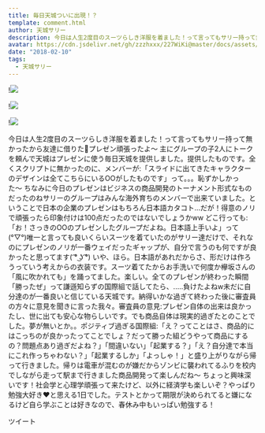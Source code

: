 ```yaml
---
title: 毎日天城ついに出現！？
template: comment.html
author: 天城サリー
description: 今日は人生2度目のスーツらしき洋服を着ました！って言ってもサリー持って無かったから友達に借りた🤝プレゼン頑張ったよ〜 主にグループの子2人にトークを頼んで天城はプレゼンに使う毎日天城を提供しました。提...
avatar: https://cdn.jsdelivr.net/gh/zzzhxxx/227WiKi@master/docs/assets/photo/avatar/sally.jpg
date: "2018-02-10"
tags:
  - 天城サリー
---
```


!![](https://cdn.jsdelivr.net/gh/227WiKi/227WiKi-image@master/blog-image/sally-2018-02-10_1.jpg)

!![](https://cdn.jsdelivr.net/gh/227WiKi/227WiKi-image@master/blog-image/sally-2018-02-10_2.jpg)

!![](https://cdn.jsdelivr.net/gh/227WiKi/227WiKi-image@master/blog-image/sally-2018-02-10_3.jpg)


今日は人生2度目のスーツらしき洋服を着ました！って言ってもサリー持って無かったから友達に借りた🤝プレゼン頑張ったよ〜 主にグループの子2人にトークを頼んで天城はプレゼンに使う毎日天城を提供しました。提供したものです。全くスクリプトに無かったのに、メンバーが:「スライドに出てきたキャラクターのデザインは全てこちらにいるOOがしたものです」って。。。恥ずかしかった〜 ちなみに今日のプレゼンはビジネスの商品開発のトーナメント形式なものだったのねサリーのグループはみんな海外育ちのメンバーで出来ていました。ということで日本の企業のプレゼンはもちろん日本語カタコト...だが！得意のノリで頑張ったら印象付けは100点だったのではないでしょうかww どこ行っても:「お！さっきのOOのプレゼンしたグループだよね。日本語上手いよ」って(°▽°)唯一と言っても良いくらいスーツを着ていたのがサリー達だけで、それなのにプレゼンのノリが一番ウェイだったギャップが、自分で言うのも何ですが良かったと思ってます( ͡° ͜ʖ ͡°) いや、ほら。日本語があれだからさ、形だけは作ろうっていう考えからの衣装です。スーツ着てたからお手洗いで何度か欅坂さんの「風に吹かれても」を踊ってました。楽しい。全てのプレゼンが終わった瞬間「勝ったぜ」って謙遜知らずの国際組で話してたら、.....負けたよねw未だに自分達のが一番良いと信じている天城です。納得いかな過ぎて終わった後に審査員の方々に意見を聞きに言った我々。審査員の意見:プレゼン自体の出来は良かったし、世に出ても安心な物らしいです。でも商品自体は現実的過ぎたとのことでした。夢が無いとか。。ポジティブ過ぎる国際組:「え？ってことはさ、商品的にはこっちのが良かったってことでしょ？だって勝った組どうやって商品にするの？問題点あり過ぎだよね？」「間違いない」「起業する？」「え？自分達で本当にこれ作っちゃわない？」「起業するしか」「よっしゃ！」と盛り上がりながら帰って行きました。帰りは電車が混むのが嫌だからゾンビに襲われてるふりを校内でしながら走って駅まで行きました商品開発って楽しんだね〜 ちょっと興味深いです！社会学と心理学頑張って来たけど、以外に経済学も楽しいぞ？やっぱり勉強大好き❤と思える1日でした。テストとかって期限が決められてると嫌になるけど自ら学ぶことは好きなので、春休み中もいっぱい勉強する！


ツイート



